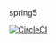 spring5

[![CircleCI](https://circleci.com/gh/istonikula/realworld-api.svg?style=svg)](https://circleci.com/gh/istonikula/realworld-api)

